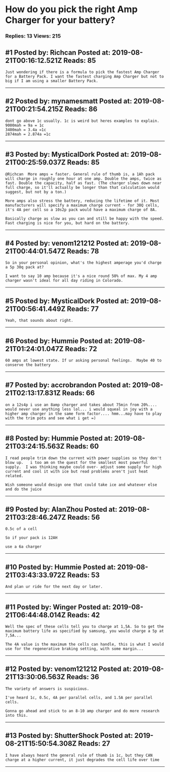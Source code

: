 # How do you pick the right Amp Charger for your battery?

### Replies: 13 Views: 215

## \#1 Posted by: Richcan Posted at: 2019-08-21T00:16:12.521Z Reads: 85

```
Just wondering if there is a formula to pick the fastest Amp Charger for a Battery Pack. I want the fastest charging Amp Charger but not to big if I am using a smaller Battery Pack.
```

---
## \#2 Posted by: mynamesmatt Posted at: 2019-08-21T00:21:54.215Z Reads: 86

```
dont go above 1c usually. 1c is weird but heres examples to explain. 
9000mah = 9a = 1c
3400mah = 3.4a =1c
2874mah = 2.874a =1c
```

---
## \#3 Posted by: MysticalDork Posted at: 2019-08-21T00:25:59.037Z Reads: 85

```
@Richcan  More amps = faster. General rule of thumb is, a 1Ah pack will charge in roughly one hour at one amp. Double the amps, twice as fast. Double the capacity, half as fast. (The charger slows down near full charge, so it'll actually be longer than that calculation would suggest, but not by a ton.)

More amps also stress the battery, reducing the lifetime of it. Most manufacturers will specify a maximum charge current - for 30Q cells, it's 4A per cell so a 10s2p pack would have a maximum charge of 8A.

Basically charge as slow as you can and still be happy with the speed. Fast charging is nice for you, but hard on the battery.
```

---
## \#4 Posted by: venom121212 Posted at: 2019-08-21T00:44:01.547Z Reads: 78

```
So in your personal opinion, what's the highest amperage you'd charge a 5p 30q pack at?

I want to say 10 amp because it's a nice round 50% of max. My 4 amp charger wasn't ideal for all day riding in Colorado.
```

---
## \#5 Posted by: MysticalDork Posted at: 2019-08-21T00:56:41.449Z Reads: 77

```
Yeah, that sounds about right.
```

---
## \#6 Posted by: Hummie Posted at: 2019-08-21T01:24:01.047Z Reads: 72

```
60 amps at lowest state. If ur asking personal feelings.  Maybe 40 to conserve the battery
```

---
## \#7 Posted by: accrobrandon Posted at: 2019-08-21T02:13:17.831Z Reads: 66

```
on a 12s4p i use an 8amp charger and takes about 75min from 20%.... would never use anything less lol... i would squeal in joy with a higher amp charger in the same form factor.... hmm...may have to play with the trim pots and see what i get =)
```

---
## \#8 Posted by: Hummie Posted at: 2019-08-21T03:24:15.563Z Reads: 60

```
I read people trim down the current with power supplies so they don't blow up.   i too am on the quest for the smallest most powerful supply.  I was thinking maybe could over- adjust some supply for high current and cool it with ice but read problems aren't just heat related. 

Wish someone would design one that could take ice and whatever else and do the juice
```

---
## \#9 Posted by: AlanZhou Posted at: 2019-08-21T03:28:46.247Z Reads: 56

```
0.5c of a cell

So if your pack is 12AH

use a 6a charger
```

---
## \#10 Posted by: Hummie Posted at: 2019-08-21T03:43:33.972Z Reads: 53

```
And plan ur ride for the next day or later.
```

---
## \#11 Posted by: Winger Posted at: 2019-08-21T06:44:48.014Z Reads: 42

```
Well the spec of these cells tell you to charge at 1,5A. So to get the maximum battery life as specified by samsung, you would charge a 5p at 7,5A...

The 4A value is the maximum the cells can handle, this is what I would use for the regenerative braking setting, with some margin...
```

---
## \#12 Posted by: venom121212 Posted at: 2019-08-21T13:30:06.563Z Reads: 36

```
The variety of answers is suspicious. 

I've heard 1c, 0.5c, 4A per parallel cells, and 1.5A per parallel cells.

Gonna go ahead and stick to an 8-10 amp charger and do more research into this.
```

---
## \#13 Posted by: ShutterShock Posted at: 2019-08-21T15:50:54.308Z Reads: 27

```
I have always heard the general rule of thumb is 1c, but they CAN charge at a higher current, it just degrades the cell life over time
```

---
